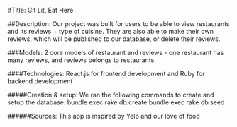#Title: Git Lit, Eat Here

##Description: 
Our project was built for users to be able to view restaurants and its reviews + type of cuisine. They are also able to make their own reviews, which will be published to our database, or delete their reviews. 

###Models:
2 core models of restaurant and reviews - one restaurant has many reviews, and reviews belongs to restaurants.  

####Technologies: 
React.js for frontend development and Ruby for backend development 

#####Creation & setup: 
We ran the following commands to create and setup the database: 
bundle exec rake db:create
bundle exec rake db:seed 

######Sources:
This app is inspired by Yelp and our love of food 
